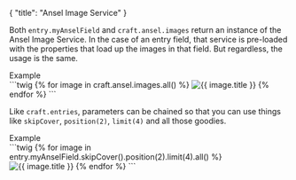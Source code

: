 {
    "title": "Ansel Image Service"
}

Both `entry.myAnselField` and `craft.ansel.images` return an instance of the Ansel Image Service. In the case of an entry field, that service is pre-loaded with the properties that load up the images in that field. But regardless, the usage is the same.

<div class="CodeBlockTitle">Example</div>
```twig
{% for image in craft.ansel.images.all() %}
    <img src="{{ image.getAsset().getUrl() }}" alt="{{ image.title }}">
{% endfor %}
```

Like `craft.entries`, parameters can be chained so that you can use things like `skipCover`, `position(2)`, `limit(4)` and all those goodies.

<div class="CodeBlockTitle">Example</div>
```twig
{% for image in entry.myAnselField.skipCover().position(2).limit(4).all() %}
    <img src="{{ image.getAsset().getUrl() }}" alt="{{ image.title }}">
{% endfor %}
```
